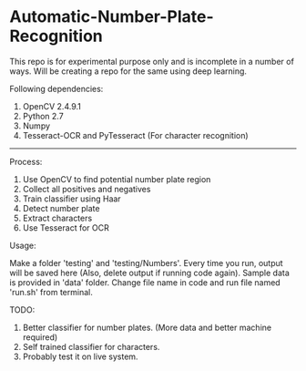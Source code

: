 # Automatic-Number-Plate-Recognition

This repo is for experimental purpose only and is incomplete in a number of ways. Will be creating a repo for the same using deep learning. 

Following dependencies:
1. OpenCV 2.4.9.1
2. Python 2.7
3. Numpy
4. Tesseract-OCR and PyTesseract (For character recognition)

----------------------------------------------

Process:

1. Use OpenCV to find potential number plate region 
2. Collect all positives and negatives
3. Train classifier using Haar
4. Detect number plate
5. Extract characters 
6. Use Tesseract for OCR 

Usage:

Make a folder 'testing' and 'testing/Numbers'. Every time you run, output will be saved here (Also, delete output if running code again). Sample data is provided in 'data' folder. Change file name in code and run file named 'run.sh' from terminal. 

TODO:
1. Better classifier for number plates. (More data and better machine required)
2. Self trained classifier for characters.
3. Probably test it on live system.
